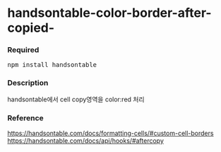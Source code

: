 # handsontable-color-border-after-copied-

### Required
<pre>
npm install handsontable
</pre>

### Description
handsontable에서 cell copy영역을 color:red 처리

### Reference
https://handsontable.com/docs/formatting-cells/#custom-cell-borders
https://handsontable.com/docs/api/hooks/#aftercopy
